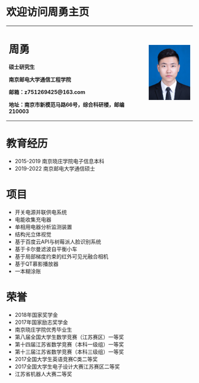 # 欢迎访问周勇主页
<table border="0">
  <tr>
    <td width="75%">
      <h1>周勇</h1>
      <p><b>硕士研究生</b></p>
      <p><b>南京邮电大学通信工程学院</b></p>
      <p><b>邮箱：z751269425@163.com</b></p>
      <p><b>地址：南京市新模范马路66号，综合科研楼，邮编210003 </b></p>
    </td>
    <td width="25%">
      <img src="zhouyong.jpg" width="100%">      
    </td>
  </tr>
</table>



# 教育经历
- 2015-2019 南京晓庄学院电子信息本科
- 2019-2022 南京邮电大学通信硕士

# 项目
- 开关电源并联供电系统
- 电能收集充电器
- 单相用电器分析监测装置
- 结构光立体视觉
- 基于百度云API与树莓派人脸识别系统
- 基于卡尔曼滤波自平衡小车
- 基于局部梯度约束的红外可见光融合相机
- 基于QT慕影播放器
- 一本糊涂账

# 荣誉
- 2018年国家奖学金
- 2017年国家励志奖学金
- 南京晓庄学院优秀毕业生
- 第八届全国大学生数学竞赛（江苏赛区）一等奖
- 第十四届江苏省数学竞赛（本科一级组）一等奖
- 第十三届江苏省数学竞赛（本科三级组）一等奖
- 2017全国大学生英语竞赛C类二等奖
- 2017全国大学生电子设计大赛江苏赛区二等奖
- 江苏省机器人大赛二等奖


